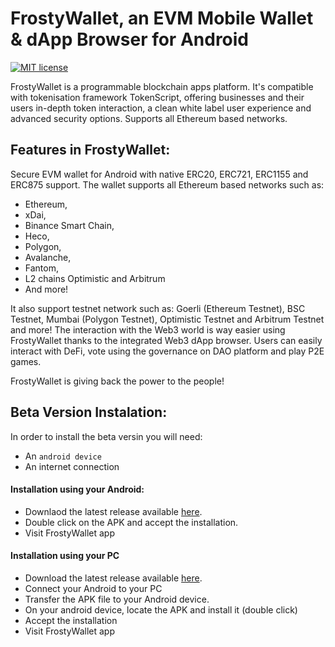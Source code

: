 # FrostyWallet, an EVM Mobile Wallet & dApp Browser for Android
[![MIT license](https://img.shields.io/badge/License-MIT-blue.svg)](https://github.com/mrcryptofrosty/FrostyWallet-android/blob/master/LICENSE)

FrostyWallet is a programmable blockchain apps platform. It's compatible with tokenisation framework TokenScript, offering businesses and their users in-depth token interaction, a clean white label user experience and advanced security options. Supports all Ethereum based networks.

## Features in FrostyWallet:

Secure EVM wallet for Android with native ERC20, ERC721, ERC1155 and ERC875 support. The wallet supports all Ethereum based networks such as:
- Ethereum, 
- xDai,
- Binance Smart Chain,
- Heco,
- Polygon,
- Avalanche,
- Fantom,
- L2 chains Optimistic and Arbitrum
- And more!

It also support testnet network such as: Goerli (Ethereum Testnet), BSC Testnet, Mumbai (Polygon Testnet), Optimistic Testnet and Arbitrum Testnet and more!
The interaction with the Web3 world is way easier using FrostyWallet thanks to the integrated Web3 dApp browser. Users can easily interact with DeFi, vote using the governance on DAO platform and play P2E games.

FrostyWallet is giving back the power to the people!

## Beta Version Instalation: 

In order to install the beta versin you will need:
- An `android device`
- An internet connection

#### Installation using your Android:

- Downlaod the latest release available [here]().
- Double click on the APK and accept the installation.
- Visit FrostyWallet app

#### Installation using your PC

- Download the latest release available [here]().
- Connect your Android to your PC
- Transfer the APK file to your Android device.
- On your android device, locate the APK and install it (double click)
- Accept the installation
- Visit FrostyWallet app
